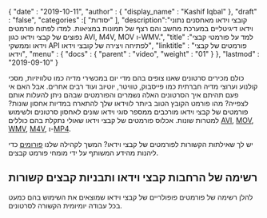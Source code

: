 {
  "date" : "2019-10-11",
  "author" : {
    "display_name" : "Kashif Iqbal"
},
  "draft" : "false",
  "categories" :[ "יסודות" ],
  "description":"קובצי וידאו מאחסנים נתוני וידאו דיגיטליים במערכת מחשב והם רצף של תמונות במציאות. למדו לפתוח פורמטים נפוצים של קבצי וידאו כגון AVI, M4V, MOV ו-WMV.",
  "title" :"למד על פורמטי קבצי וידאו וממשקי API לפתיחה ויצירה של קובצי וידאו",
  "linktitle" : "פורמטים של קבצי וידאו",
  "menu" : {
    "docs" : {
      "parent" : "video",
      "weight" : "01"
}
},
  "lastmod" : "2019-09-10"
}

כולם מכירים סרטונים שאנו צופים בהם מדי יום במכשירי מדיה כמו טלוויזיות, מסכי קולנוע וערוצי מדיה חברתית כמו פייסבוק, טוויטר, יוטיוב ועוד רבים אחרים. אבל האם אי פעם תהיתם איך הסרטונים האלה נשמרים והפורמטים שבהם ניתן להעלות אותם לצפייה? מהו פורמט הקובץ הטוב ביותר לווידאו שלך להתארח במדיות אחסון שונות? פורמטים של קבצי וידאו מורכבים ממספר סוגי וידאו שונים לאחסון סרטונים ולשימוש למטרות שונות. אכלוס פורמטים של קבצי וידאו שאולי נתקלת בהם כוללים [AVI](/he/video/avi/), [MOV](/he/video/mov/), [WMV](/he/video/wmv/), [M4V](/he/video/m4v/), ו-[MP4](/he/video/mp4/).

יש לך שאילתות הקשורות לפורמטים של קבצי וידאו? המשך לקהילה שלנו [פורומים](https://forum.fileformat.com/c/video/27) כדי ליהנות מהידע המשותף על ידי מומחי פורמט קבצים.


## רשימה של הרחבות קבצי וידאו ותבניות קבצים קשורות

להלן רשימה של פורמטים פופולריים של קבצי וידאו שמוצאים את השימוש בהם כמעט בכל עבודה יומיומית הקשורה לסרטונים.

